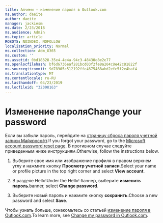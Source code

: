 ```yaml
---
title: Алчеми — изменение пароля в Outlook.com
ms.author: daeite
author: daeite
manager: jackiesm
ms.date: 2/23/2018
ms.audience: Admin
ms.topic: article
ROBOTS: NOINDEX, NOFOLLOW
localization_priority: Normal
ms.collection: Adm_O365
ms.custom: ''
ms.assetid: 0bd18328-35e4-4e4a-94c3-48430e8e2e77
ms.openlocfilehash: bf6d6736eaf281bcd03f2fe8a204c8e42c81822f
ms.sourcegitcommit: 9d78905c512192ffc4675468abd2efc5f2e4baf4
ms.translationtype: MT
ms.contentlocale: ru-RU
ms.lasthandoff: 04/23/2019
ms.locfileid: "32398163"
---
```

# <a name="change-your-password"></a><span data-ttu-id="4e6c1-102">Изменение пароля</span><span class="sxs-lookup"><span data-stu-id="4e6c1-102">Change your password</span></span>

<span data-ttu-id="4e6c1-103">Если вы забыли пароль, перейдите на [страницу сброса пароля учетной записи Майкрософт](https://go.microsoft.com/fwlink/p/?linkid=841909).</span><span class="sxs-lookup"><span data-stu-id="4e6c1-103">If you forgot your password, go to the [Microsoft account password reset page](https://go.microsoft.com/fwlink/p/?linkid=841909).</span></span> <span data-ttu-id="4e6c1-104">В противном случае следуйте приведенным ниже инструкциям.</span><span class="sxs-lookup"><span data-stu-id="4e6c1-104">Otherwise, follow the instructions below.</span></span>
  
1. <span data-ttu-id="4e6c1-105">Выберите свое имя или изображение профиля в правом верхнем углу и нажмите кнопку **Просмотр учетной записи**.</span><span class="sxs-lookup"><span data-stu-id="4e6c1-105">Select your name or profile picture in the top right corner and select **View account**.</span></span> 
    
2. <span data-ttu-id="4e6c1-106">В разделе Hello!</span><span class="sxs-lookup"><span data-stu-id="4e6c1-106">Under the Hello!</span></span> <span data-ttu-id="4e6c1-107">баннер, выберите **изменить пароль**.</span><span class="sxs-lookup"><span data-stu-id="4e6c1-107">banner, select **Change password**.</span></span> 
    
3. <span data-ttu-id="4e6c1-108">Выберите новый пароль и нажмите кнопку **сохранить**.</span><span class="sxs-lookup"><span data-stu-id="4e6c1-108">Choose a new password and select **Save**.</span></span> 
    
<span data-ttu-id="4e6c1-109">Чтобы узнать больше, ознакомьтесь со статьей [изменение пароля в Outlook.com](https://support.office.com/article/2138d690-811c-4545-b2f3-e4dbe80c9735.aspx).</span><span class="sxs-lookup"><span data-stu-id="4e6c1-109">To learn more, see [Change my password in Outlook.com](https://support.office.com/article/2138d690-811c-4545-b2f3-e4dbe80c9735.aspx).</span></span>
  

